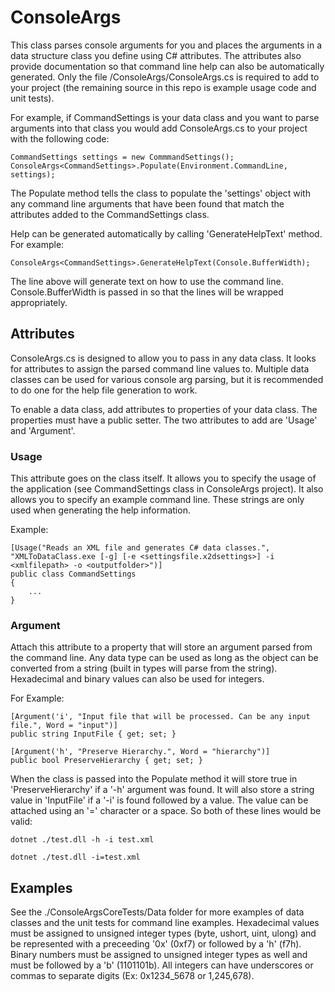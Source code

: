 # ConsoleArgs

This class parses console arguments for you and places the arguments in a data structure class you define using C# attributes. The attributes also provide documentation so that command line help can also be automatically generated. Only the file /ConsoleArgs/ConsoleArgs.cs is required to add to your project (the remaining source in this repo is example usage code and unit tests).

For example, if CommandSettings is your data class and you want to parse arguments into that class you would add ConsoleArgs.cs to your project with the following code:

```
CommandSettings settings = new CommmandSettings();
ConsoleArgs<CommandSettings>.Populate(Environment.CommandLine, settings);
```

The Populate method tells the class to populate the 'settings' object with any command line arguments that have been found that match the attributes added to the CommandSettings class.

Help can be generated automatically by calling 'GenerateHelpText' method. For example:

```
ConsoleArgs<CommandSettings>.GenerateHelpText(Console.BufferWidth);
```

The line above will generate text on how to use the command line. Console.BufferWidth is passed in so that the lines will be wrapped appropriately.

## Attributes

ConsoleArgs.cs is designed to allow you to pass in any data class. It looks for attributes to assign the parsed command line values to. Multiple data classes can be used for various console arg parsing, but it is recommended to do one for the help file generation to work.

To enable a data class, add attributes to properties of your data class. The properties must have a public setter. The two attributes to add are 'Usage' and 'Argument'.

### Usage

This attribute goes on the class itself. It allows you to specify the usage of the application (see CommandSettings class in ConsoleArgs project). It also allows you to specify an example command line. These strings are only used when generating the help information.

Example:

```
[Usage("Reads an XML file and generates C# data classes.", "XMLToDataClass.exe [-g] [-e <settingsfile.x2dsettings>] -i <xmlfilepath> -o <outputfolder>")]
public class CommandSettings
{
	...
}
```

### Argument

Attach this attribute to a property that will store an argument parsed from the command line. Any data type can be used as long as the object can be converted from a string (built in types will parse from the string). Hexadecimal and binary values can also be used for integers.

For Example:

```
[Argument('i', "Input file that will be processed. Can be any input file.", Word = "input")]
public string InputFile { get; set; }

[Argument('h', "Preserve Hierarchy.", Word = "hierarchy")]
public bool PreserveHierarchy { get; set; }
```

When the class is passed into the Populate method it will store true in 'PreserveHierarchy' if a '-h' argument was found. It will also store a string value in 'InputFile' if a '-i' is found followed by a value. The value can be attached using an '=' character or a space. So both of these lines would be valid:

```
dotnet ./test.dll -h -i test.xml

dotnet ./test.dll -i=test.xml

```

## Examples

See the ./ConsoleArgsCoreTests/Data folder for more examples of data classes and the unit tests for command line examples. Hexadecimal values must be assigned to unsigned integer types (byte, ushort, uint, ulong) and be represented with a preceeding '0x' (0xf7) or followed by a 'h' (f7h). Binary numbers must be assigned to unsigned integer types as well and must be followed by a 'b' (1101101b). All integers can have underscores or commas to separate digits (Ex: 0x1234_5678 or 1,245,678).
